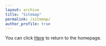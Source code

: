 ```yaml
---
layout: archive
title: "Sitemap"
permalink: /sitemap/
author_profile: true
---
```

You can click [Here](https://NCEPU-AILab.github.io) to return to the homepage. 
